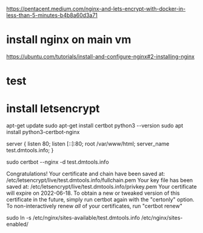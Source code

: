 https://pentacent.medium.com/nginx-and-lets-encrypt-with-docker-in-less-than-5-minutes-b4b8a60d3a71

# install nginx on main vm

https://ubuntu.com/tutorials/install-and-configure-nginx#2-installing-nginx

# test

# install letsencrypt

apt-get update
sudo apt-get install certbot
python3 --version
sudo apt install python3-certbot-nginx


server {
    listen 80;
    listen [::]:80;
    root /var/www/html;
    server_name test.dmtools.info;
}


sudo certbot --nginx -d test.dmtools.info

Congratulations! Your certificate and chain have been saved at:
   /etc/letsencrypt/live/test.dmtools.info/fullchain.pem
   Your key file has been saved at:
   /etc/letsencrypt/live/test.dmtools.info/privkey.pem
   Your certificate will expire on 2022-06-18. To obtain a new or
   tweaked version of this certificate in the future, simply run
   certbot again with the "certonly" option. To non-interactively
   renew *all* of your certificates, run "certbot renew"


sudo ln -s /etc/nginx/sites-available/test.dmtools.info /etc/nginx/sites-enabled/

